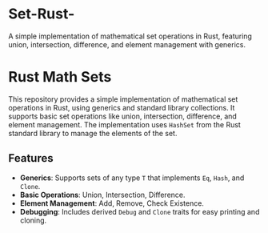 # Set-Rust-
A simple implementation of mathematical set operations in Rust, featuring union, intersection, difference, and element management with generics.


# Rust Math Sets

This repository provides a simple implementation of mathematical set operations in Rust, using generics and standard library collections. It supports basic set operations like union, intersection, difference, and element management. The implementation uses `HashSet` from the Rust standard library to manage the elements of the set.

## Features

- **Generics**: Supports sets of any type `T` that implements `Eq`, `Hash`, and `Clone`.
- **Basic Operations**: Union, Intersection, Difference.
- **Element Management**: Add, Remove, Check Existence.
- **Debugging**: Includes derived `Debug` and `Clone` traits for easy printing and cloning.

